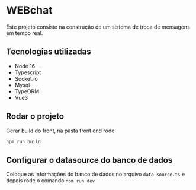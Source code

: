 # WEBchat 

Este projeto consiste na construção de um sistema de troca de mensagens em tempo real.
## Tecnologias utilizadas
- Node 16
- Typescript
- Socket.io
- Mysql
- TypeORM
- Vue3

## Rodar o projeto
Gerar build do front,  na pasta front end rode 
```sh
npm run build
```
## Configurar o datasource do banco de dados
Coloque as informações do banco de dados no arquivo `data-source.ts` e depois rode o comando `npm run dev`
